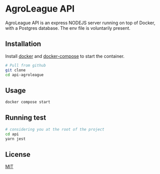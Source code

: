 # AgroLeague API

AgroLeague API is an express NODEJS server running on top of Docker, with a Postgres database. The env file is voluntarily present. 

## Installation

Install [docker](https://www.docker.com/) and [docker-compose](https://docs.docker.com/compose/install/) to start the container.

```bash
# Pull from github
git clone 
cd api-agroleague
```


## Usage

```bash
docker compose start
```
## Running test

```bash
# considering you at the root of the project
cd api
yarn jest
```


## License

[MIT](https://choosealicense.com/licenses/mit/)
